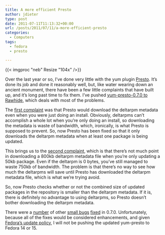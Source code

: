 ```yaml
---
title: A more efficient Presto
author: jdieter
type: post
date: 2011-07-11T11:13:32+00:00
url: /posts/2011/07/11/a-more-efficient-presto
categories:
  - Computers
tags:
  - fedora
  - presto

---
```

{{< imgproc "neb" Resize "104x" />}}

Over the last year or so, I&#8217;ve done very little with the yum plugin [Presto][2]. It&#8217;s done its job and done it reasonably well, but, like water wearing down an ancient monument, there have been a few little complaints that have built up, and it&#8217;s long past time to fix them. I&#8217;ve pushed [yum-presto-0.7.0 to Rawhide][3], which deals with most of the problems.

The [first complaint][4] was that Presto would download the deltarpm metadata even when you were just doing an install. Obviously, deltarpms can&#8217;t accomplish a whole lot when you&#8217;re only doing an install, so downloading the metadata is waste of bandwidth, which, ironically, is what Presto is supposed to prevent. So, now Presto has been fixed so that it only downloads the deltarpm metadata when at least one package is being updated.

This brings us to the [second complaint][5], which is that there&#8217;s not much point in downloading a 800kb deltarpm metadata file when you&#8217;re only updating a 50kb package. Even if the deltarpm is 0 bytes, you&#8217;ve still managed to waste 750kb of bandwidth. The problem is that there&#8217;s no way to see how much the deltarpms will save until Presto has downloaded the deltarpm metadata file, which is what we&#8217;re trying avoid.

So, now Presto checks whether or not the combined size of updated packages in the repository is smaller than the deltarpm metadata. If it is, there is definitely no advantage to using deltarpms, so Presto doesn&#8217;t bother downloading the deltarpm metadata.

There were a [number][6] of other [small bugs][7] [fixed][8] in 0.7.0. Unfortunately, because all of the fixes would be considered enhancements, and given [Fedora&#8217;s update policy][9], I will not be pushing the updated yum-presto to Fedora 14 or 15.

 [2]: https://fedorahosted.org/presto/wiki
 [3]: http://koji.fedoraproject.org/koji/buildinfo?buildID=252023
 [4]: https://bugzilla.redhat.com/show_bug.cgi?id=664864
 [5]: https://fedorahosted.org/presto/ticket/12
 [6]: https://bugzilla.redhat.com/show_bug.cgi?id=678588
 [7]: https://bugzilla.redhat.com/show_bug.cgi?id=677379
 [8]: https://bugzilla.redhat.com/show_bug.cgi?id=572553
 [9]: http://fedoraproject.org/wiki/Updates_Policy
